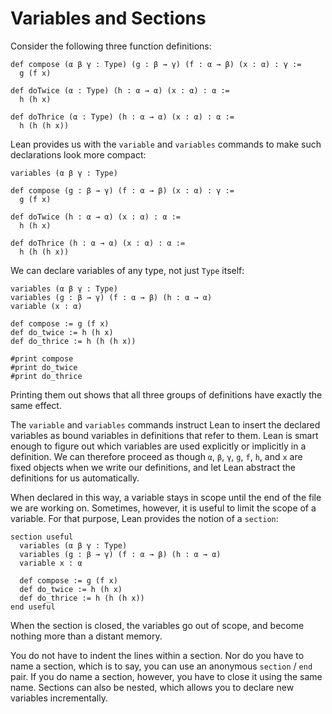 # Variables and Sections

Consider the following three function definitions:
```lean
def compose (α β γ : Type) (g : β → γ) (f : α → β) (x : α) : γ :=
  g (f x)

def doTwice (α : Type) (h : α → α) (x : α) : α :=
  h (h x)

def doThrice (α : Type) (h : α → α) (x : α) : α :=
  h (h (h x))
```

Lean provides us with the ``variable`` and ``variables`` commands to make such declarations look more compact:

```lean
variables (α β γ : Type)

def compose (g : β → γ) (f : α → β) (x : α) : γ :=
  g (f x)

def doTwice (h : α → α) (x : α) : α :=
  h (h x)

def doThrice (h : α → α) (x : α) : α :=
  h (h (h x))
```
We can declare variables of any type, not just ``Type`` itself:
```lean
variables (α β γ : Type)
variables (g : β → γ) (f : α → β) (h : α → α)
variable (x : α)

def compose := g (f x)
def do_twice := h (h x)
def do_thrice := h (h (h x))

#print compose
#print do_twice
#print do_thrice
```
Printing them out shows that all three groups of definitions have exactly the same effect.

The ``variable`` and ``variables`` commands instruct Lean to insert the declared variables as bound variables in definitions that refer to them.
Lean is smart enough to figure out which variables are used explicitly or implicitly in a definition. We can therefore proceed as
though ``α``, ``β``, ``γ``, ``g``, ``f``, ``h``, and ``x`` are fixed objects when we write our definitions, and let Lean abstract
the definitions for us automatically.

When declared in this way, a variable stays in scope until the end of the file we are working on.
Sometimes, however, it is useful to limit the scope of a variable. For that purpose, Lean provides the notion of a ``section``:

```lean
section useful
  variables (α β γ : Type)
  variables (g : β → γ) (f : α → β) (h : α → α)
  variable x : α

  def compose := g (f x)
  def do_twice := h (h x)
  def do_thrice := h (h (h x))
end useful
```

When the section is closed, the variables go out of scope, and become nothing more than a distant memory.

You do not have to indent the lines within a section. Nor do you have to name a section, which is to say,
you can use an anonymous ``section`` / ``end`` pair.
If you do name a section, however, you have to close it using the same name.
Sections can also be nested, which allows you to declare new variables incrementally.
